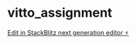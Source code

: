 # vitto_assignment

[Edit in StackBlitz next generation editor ⚡️](https://stackblitz.com/~/github.com/levanel/vitto_assignment)
